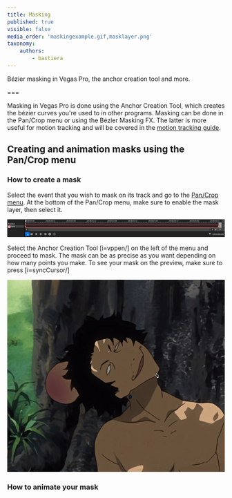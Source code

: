 ```yaml
---
title: Masking
published: true
visible: false
media_order: 'maskingexample.gif,masklayer.png'
taxonomy:
    authors:
        - bastiera
---
```


Bézier masking in Vegas Pro, the anchor creation tool and more.

===

Masking in Vegas Pro is done using the Anchor Creation Tool, which creates the bézier curves you're used to in other programs. Masking can be done in the Pan/Crop menu or using the Bézier Masking FX. The latter is more useful for motion tracking and will be covered in the [motion tracking guide](/vegas-pro/motion-tracking).

## Creating and animation masks using the Pan/Crop menu

### How to create a mask
Select the event that you wish to mask on its track and go to the [Pan/Crop menu](/vegas-pro/pan-and-crop#the-pan-crop-menu). At the bottom of the Pan/Crop menu, make sure to enable the mask layer, then select it.

![tick "mask" and select the mask layer](masklayer.png)

Select the Anchor Creation Tool [i=vppen/] on the left of the menu and proceed to mask. The mask can be as precise as you want depending on how many points you make. To see your mask on the preview, make sure to press [i=syncCursor/]

![creating a mask with the anchor creation tool](maskingexample.gif "Anime: Samurai Champloo")

### How to animate your mask
